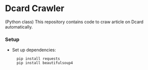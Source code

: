 # Dcard Crawler
(Python class) This repository contains code to craw article on Dcard automatically.

### Setup 

- Set up dependencies: 

  ```shell
	pip install requests
	pip install beautifulsoup4
	```
